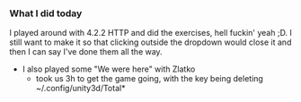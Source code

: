 ### What I did today
I played around with 4.2.2 HTTP and did the exercises, hell fuckin' yeah ;D. I still want to make it so that clicking outside the dropdown would close it and then I can say I've done them all the way.
- I also played some "We were here" with Zlatko
  - took us 3h to get the game going, with the key being deleting ~/.config/unity3d/Total* 
